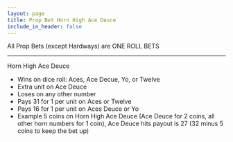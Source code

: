 ```yaml
---
layout: page
title: Prop Bet Horn High Ace Deuce
include_in_header: false
---
```

All Prop Bets (except Hardways) are ONE ROLL BETS

---

Horn High Ace Deuce

- Wins on dice roll: Aces, Ace Decue, Yo, or Twelve
- Extra unit on Ace Deuce
- Loses on any other number
- Pays 31 for 1 per unit on Aces or Twelve
- Pays 16 for 1 per unit on Aces Deuce or Yo
- Example 5 coins on Horn High Ace Deuce (Ace Deuce for 2 coins, all other horn numbers for 1 coin), Ace Deuce hits payout is 27 (32 minus 5 coins to keep the bet up)